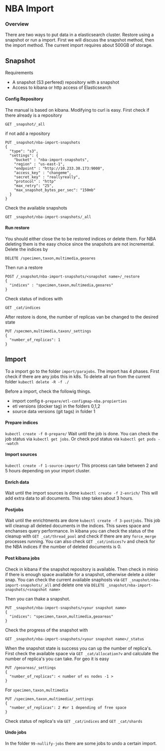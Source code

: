 # NBA Import

### Overview
There are two ways to put data in a elasticsearch cluster. Restore using
a snapshot or run a import. First we will discuss the snapshot method, then
the import method.
The current import requires about 500GB of storage. 

## Snapshot
Requirements
* A snapshot (S3 perfered) repository with a snapshot
* Access to kibana or http access of Elasticsearch

#### Config Repository
The manual is based on kibana. Modifying to curl is easy. First check if
there already is a repository
```
GET _snapshot/_all
```
if not add a repository
```
PUT _snapshot/nba-import-snapshots
{
  "type": "s3",
  "settings": {
    "bucket" : "nba-import-snapshots", 
    "region" : "us-east-1",
    "endpoint" : "http://10.233.30.173:9000",
    "access_key" : "changeme",
    "secret_key" : "reallyreally",
    "protocol" : "http"
    "max_retry": "25",
    "max_snapshot_bytes_per_sec": "150mb"
  }
}
```
Check the available snapshots
```
GET _snapshot/nba-import-snapshots/_all
```
#### Run restore
You should either close the to be restored indices or delete them. For NBA 
deleting them is the easy choice since the snapshots are not incremental. Delete the
indices by
```
DELETE /specimen,taxon,multimedia,geoares
```
Then run a restore
```
POST /_snapshot/nba-import-snapshots/<snapshot name>/_restore
{
  "indices" : "specimen,taxon,multimedia,geoares"
}
```
Check status of indices with
```
GET _cat/indices
```

After restore is done, the number of replicas van be changed to the desired state
```
PUT /specmen,multimedia,taxon/_settings
{
  "number_of_replicas": 1
}
```

## Import

To a import go to the folder `import/parajobs`. The import has 4 phases. First check
if there are any jobs this in k8s. 
To delete all run from the current folder
`kubectl delete -R -f ./`

Before a import, check the followig things. 
* import config `0-prepare/etl-configmap-nba.propierties`
* etl versions (docker tag) in the folders 0,1,2 
* source data versions (git tags) in folder 1

#### Prepare indices
`kubectl create -f 0-prepare/`
Wait until the job is done. You can check the job status via
`kubectl get jobs`. Or check pod status via `kubectl get pods --watch`

#### Import sources
`kubectl create -f 1-source-import/`
This process can take between 2 and 5 hours depending on your import cluster.

#### Enrich data
Wait until the import sources is done
`kubectl create -f 2-enrich/`
This will add extra data to all documents. This step takes about 3 hours. 

#### Postjobs
Wait until the enrichtments are done
`kubectl create -f 3-postjobs`. This job will cleanup all deleted documents 
in the indices. This saves space and enchanses query performance. 
In kibana you can check the status of the cleanup with `GET _cat/thread_pool` and
check if there are any `force_merge` processes running. You can also check
`GET _cat/indices?v` and check for the NBA indices if the number of deleted documents is 0. 

#### Post kibana jobs
Check in kibana if the snapshot repository is available. 
Then check in minio if there is enough space available for a snapshot, otherwise delete
a older snap.
You can check the current available snaphosts via
`GET _snapshot/nba-import-snapshots/_all` and delete one via
`DELETE _snapshot/nba-import-snapshots/<snapshot name>`

Then you can thake a snapshot.

```
PUT _snapshot/nba-import-snapshots/<your snapshot name>
{
  "indices": "specimen,taxon,multimedia,geoareas"
}
```
Check the progress of the snapshot with
```
GET _snapshot/nba-import-snapshots/<your snapshot name>/_status
```

When the snapshot state is success you can up the number of replica's. First check the available
space via `GET _cat/allocation?v` and calculate the number of replica's you can take.
For geo it is easy
```
PUT /geoareas/_settings
{
  "number_of_replicas": < number of es nodes -1 >
}
```
For `specimen,taxon,multimedia`
```
PUT /specimen,taxon,multimedia/_settings
{
  "number_of_replicas": 2 #or 1 depending of free space
}
```
Check status of replica's via `GET _cat/indices` and `GET _cat/shards`

#### Undo jobs
In the folder `99-nullify-jobs` there are some jobs to undo a certain import. 



